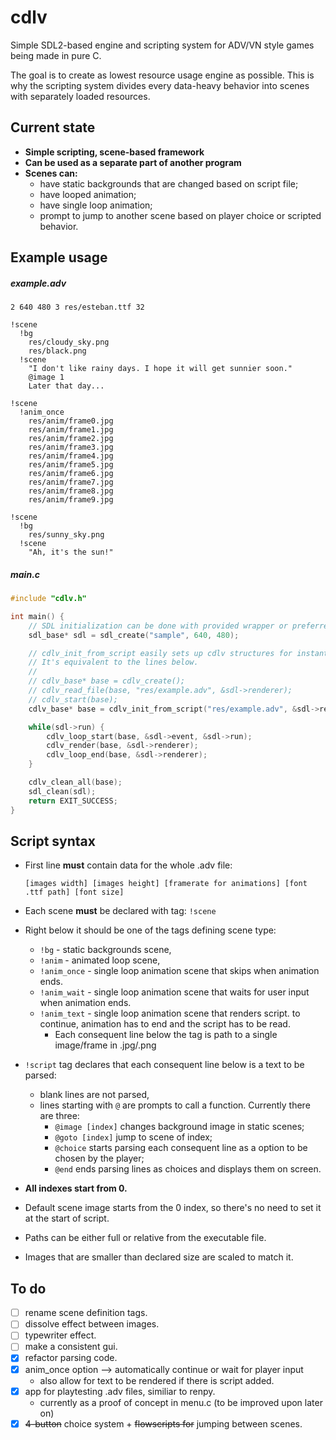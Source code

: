# cdlv
Simple SDL2-based engine and scripting system for ADV/VN style games being made in pure C.

The goal is to create as lowest resource usage engine as possible. This is why the scripting system divides every data-heavy behavior into scenes with separately loaded resources.

## Current state
- **Simple scripting, scene-based framework**
- **Can be used as a separate part of another program**
- **Scenes can:**
  - have static backgrounds that are changed based on script file;
  - have looped animation;
  - have single loop animation;
  - prompt to jump to another scene based on player choice or scripted behavior.

## Example usage
  
##### example.adv
```
2 640 480 3 res/esteban.ttf 32

!scene
  !bg
    res/cloudy_sky.png
    res/black.png
  !scene
    "I don't like rainy days. I hope it will get sunnier soon."
    @image 1
    Later that day...

!scene
  !anim_once
    res/anim/frame0.jpg
    res/anim/frame1.jpg
    res/anim/frame2.jpg
    res/anim/frame3.jpg
    res/anim/frame4.jpg
    res/anim/frame5.jpg
    res/anim/frame6.jpg
    res/anim/frame7.jpg
    res/anim/frame8.jpg
    res/anim/frame9.jpg

!scene
  !bg
    res/sunny_sky.png
  !scene
    "Ah, it's the sun!"
```
##### main.c
```c
#include "cdlv.h"

int main() {
    // SDL initialization can be done with provided wrapper or preferred way.
    sdl_base* sdl = sdl_create("sample", 640, 480);

    // cdlv_init_from_script easily sets up cdlv structures for instant use.
    // It's equivalent to the lines below.
    //
    // cdlv_base* base = cdlv_create();
    // cdlv_read_file(base, "res/example.adv", &sdl->renderer);
    // cdlv_start(base);
    cdlv_base* base = cdlv_init_from_script("res/example.adv", &sdl->renderer);

    while(sdl->run) {
        cdlv_loop_start(base, &sdl->event, &sdl->run);
        cdlv_render(base, &sdl->renderer);
        cdlv_loop_end(base, &sdl->renderer);
    }

    cdlv_clean_all(base);
    sdl_clean(sdl);
    return EXIT_SUCCESS;
}
``` 

## Script syntax
  
- First line **must** contain data for the whole .adv file:

  ```
  [images width] [images height] [framerate for animations] [font .ttf path] [font size]
  ```
- Each scene **must** be declared with tag: `!scene`
- Right below it should be one of the tags defining scene type:
  - `!bg` - static backgrounds scene,
  - `!anim` - animated loop scene,
  - `!anim_once` - single loop animation scene that skips when animation ends.
  - `!anim_wait` - single loop animation scene that waits for user input when animation ends.
  - `!anim_text` - single loop animation scene that renders script. to continue, animation has to end and the script has to be read.
    - Each consequent line below the tag is path to a single image/frame in .jpg/.png
- `!script` tag declares that each consequent line below is a text to be parsed:
  - blank lines are not parsed,
  - lines starting with `@` are prompts to call a function. Currently there are three:
    - `@image [index]` changes background image in static scenes;
    - `@goto [index]` jump to scene of index;
    - `@choice` starts parsing each consequent line as a option to be chosen by the player;
    - `@end` ends parsing lines as choices and displays them on screen.
- **All indexes start from 0.**
- Default scene image starts from the 0 index, so there's no need to set it at the start of script.
- Paths can be either full or relative from the executable file.
- Images that are smaller than declared size are scaled to match it.

## To do
- [ ] rename scene definition tags.
- [ ] dissolve effect between images.
- [ ] typewriter effect.
- [ ] make a consistent gui.
- [x] refactor parsing code.
- [x] anim_once option --> automatically continue or wait for player input
  - also allow for text to be rendered if there is script added.
- [x] app for playtesting .adv files, similiar to renpy.
  - currently as a proof of concept in menu.c (to be improved upon later on)
- [x] ~~4-button~~ choice system + ~~flowscripts for~~ jumping between scenes.
